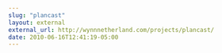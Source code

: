 ```yaml
---
slug: "plancast"
layout: external
external_url: http://wynnnetherland.com/projects/plancast/
date: 2010-06-16T12:41:19-05:00
---
```

